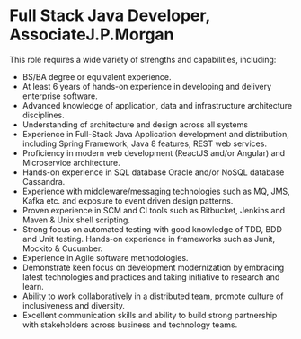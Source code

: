 # Full Stack Java Developer, AssociateJ.P.Morgan



This role requires a wide variety of strengths and capabilities, including:

* BS/BA degree or equivalent experience.
* At least 6 years of hands-on experience in developing and delivery enterprise software.
* Advanced knowledge of application, data and infrastructure architecture disciplines.
* Understanding of architecture and design across all systems 
* Experience in Full-Stack Java Application development and distribution, including Spring Framework, Java 8 features, REST web services.
* Proficiency in modern web development \(ReactJS and/or Angular\) and Microservice architecture.
* Hands-on experience in SQL database Oracle and/or NoSQL database Cassandra.
* Experience with middleware/messaging technologies such as MQ, JMS, Kafka etc. and exposure to event driven design patterns.
* Proven experience in SCM and CI tools such as Bitbucket, Jenkins and Maven & Unix shell scripting.
* Strong focus on automated testing with good knowledge of TDD, BDD and Unit testing. Hands-on experience in frameworks such as Junit, Mockito & Cucumber.
* Experience in Agile software methodologies.
* Demonstrate keen focus on development modernization by embracing latest technologies and practices and taking initiative to research and learn.
* Ability to work collaboratively in a distributed team, promote culture of inclusiveness and diversity.
* Excellent communication skills and ability to build strong partnership with stakeholders across business and technology teams.

